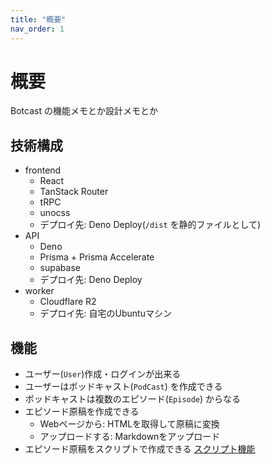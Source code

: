 ```yaml
---
title: "概要"
nav_order: 1
---
```


# 概要

Botcast の機能メモとか設計メモとか

## 技術構成

- frontend
  - React
  - TanStack Router
  - tRPC
  - unocss
  - デプロイ先: Deno Deploy(`/dist` を静的ファイルとして)
- API
  - Deno
  - Prisma + Prisma Accelerate
  - supabase
  - デプロイ先: Deno Deploy
- worker
  - Cloudflare R2
  - デプロイ先: 自宅のUbuntuマシン

## 機能

- ユーザー(`User`)作成・ログインが出来る
- ユーザーはポッドキャスト(`PodCast`) を作成できる
- ポッドキャストは複数のエピソード(`Episode`) からなる
- エピソード原稿を作成できる
  - Webページから: HTMLを取得して原稿に変換
  - アップロードする: Markdownをアップロード
- エピソード原稿をスクリプトで作成できる [スクリプト機能](/script.md)
